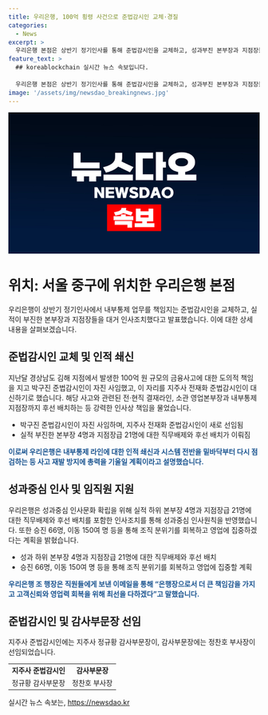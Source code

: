```yaml
---
title: 우리은행, 100억 횡령 사건으로 준법감시인 교체·경질
categories:
  - News
excerpt: >
  우리은행 본점은 상반기 정기인사를 통해 준법감시인을 교체하고, 성과부진 본부장과 지점장들에 대한 대거 인사조치를 발표했다. 김해 지점의 금융사고로 인해 준법감시인이 사임하며 시스템 점검과 인적 쇄신으로 사고 재발 방지에 노력한다고 밝혀졌다. 본부장 4명과 지점장급 21명이 직무배제되는 등 성과중심 인사원칙이 강조되었으며, 조직 분위기를 회복하기 위해 인사조치를 통한 계획이 전개되고 있다. 
feature_text: >
  ## koreablockchain 실시간 뉴스 속보입니다.

  우리은행 본점은 상반기 정기인사를 통해 준법감시인을 교체하고, 성과부진 본부장과 지점장들에 대한 대거 인사조치를 발표했다. 김해 지점의 금융사고로 인해 준법감시인이 사임하며 시스템 점검과 인적 쇄신으로 사고 재발 방지에 노력한다고 밝혀졌다. 본부장 4명과 지점장급 21명이 직무배제되는 등 성과중심 인사원칙이 강조되었으며, 조직 분위기를 회복하기 위해 인사조치를 통한 계획이 전개되고 있다. 
image: '/assets/img/newsdao_breakingnews.jpg'
---
```


<p><img src="/assets/img/newsdao_breakingnews.jpg" alt="koreablockchain 속보" /></p>

<h1>위치: 서울 중구에 위치한 우리은행 본점</h1>

<p data-ke-size="size16">우리은행이 상반기 정기인사에서 내부통제 업무를 책임지는 준법감시인을 교체하고, 실적이 부진한 본부장과 지점장들을 대거 인사조치했다고 발표했습니다. 이에 대한 상세 내용을 살펴보겠습니다.</p>

<h2 data-ke-size="size26">준법감시인 교체 및 인적 쇄신</h2>

<p data-ke-size="size16">지난달 경상남도 김해 지점에서 발생한 100억 원 규모의 금융사고에 대한 도의적 책임을 지고 박구진 준법감시인이 자진 사임했고, 이 자리를 지주사 전재화 준법감시인이 대신하기로 했습니다. 해당 사고와 관련된 전·현직 결재라인, 소관 영업본부장과 내부통제지점장까지 후선 배치하는 등 강력한 인사상 책임을 물었습니다.</p>

<ul>
  <li>박구진 준법감시인이 자진 사임하며, 지주사 전재화 준법감시인이 새로 선임됨</li>
  <li>실적 부진한 본부장 4명과 지점장급 21명에 대한 직무배제와 후선 배치가 이뤄짐</li>
</ul>

<p data-ke-size="size16"><b><span style="color: #1a5490;">이로써 우리은행은 내부통제 라인에 대한 인적 쇄신과 시스템 전반을 밑바닥부터 다시 점검하는 등 사고 재발 방지에 총력을 기울일 계획이라고 설명했습니다.</span></b></p>

<h2 data-ke-size="size26">성과중심 인사 및 임직원 지원</h2>

<p data-ke-size="size16">우리은행은 성과중심 인사문화 확립을 위해 실적 하위 본부장 4명과 지점장급 21명에 대한 직무배제와 후선 배치를 포함한 인사조치를 통해 성과중심 인사원칙을 반영했습니다. 또한 승진 66명, 이동 150여 명 등을 통해 조직 분위기를 회복하고 영업에 집중하겠다는 계획을 밝혔습니다.</p>

<ul>
  <li>성과 하위 본부장 4명과 지점장급 21명에 대한 직무배제와 후선 배치</li>
  <li>승진 66명, 이동 150여 명 등을 통해 조직 분위기를 회복하고 영업에 집중할 계획</li>
</ul>

<p data-ke-size="size16"><b><span style="color: #1a5490;">우리은행 조 행장은 직원들에게 보낸 이메일을 통해 “은행장으로서 더 큰 책임감을 가지고 고객신뢰와 영업력 회복을 위해 최선을 다하겠다”고 말했습니다.</span></b></p>

<h2 data-ke-size="size26">준법감시인 및 감사부문장 선임</h2>

<p data-ke-size="size16">지주사 준법감시인에는 지주사 정규황 감사부문장이, 감사부문장에는 정찬호 부사장이 선임되었습니다.</p>

<table>
  <tr>
    <td style="text-align: center; height: 17px;"><b>지주사 준법감시인</b></td>
    <td style="text-align: center; height: 17px;"><b>감사부문장</b></td>
  </tr>
  <tr>
    <td style="text-align: center; height: 17px;">정규황 감사부문장</td>
    <td style="text-align: center; height: 17px;">정찬호 부사장</td>
  </tr>
</table>

<p data-ke-size="size16"></p>
실시간 뉴스 속보는, <a href="https://newsdao.kr" rel="dofollow">https://newsdao.kr</a>


